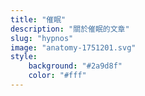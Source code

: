 ```yaml
---
title: "催眠"
description: "關於催眠的文章"
slug: "hypnos"
image: "anatomy-1751201.svg"
style:
    background: "#2a9d8f"
    color: "#fff"
---
```

